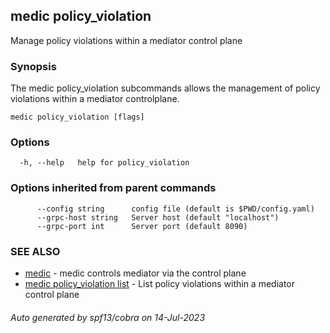 ## medic policy_violation

Manage policy violations within a mediator control plane

### Synopsis

The medic policy_violation subcommands allows the management of policy violations within
a mediator controlplane.

```
medic policy_violation [flags]
```

### Options

```
  -h, --help   help for policy_violation
```

### Options inherited from parent commands

```
      --config string      config file (default is $PWD/config.yaml)
      --grpc-host string   Server host (default "localhost")
      --grpc-port int      Server port (default 8090)
```

### SEE ALSO

* [medic](medic.md)	 - medic controls mediator via the control plane
* [medic policy_violation list](medic_policy_violation_list.md)	 - List policy violations within a mediator control plane

###### Auto generated by spf13/cobra on 14-Jul-2023
